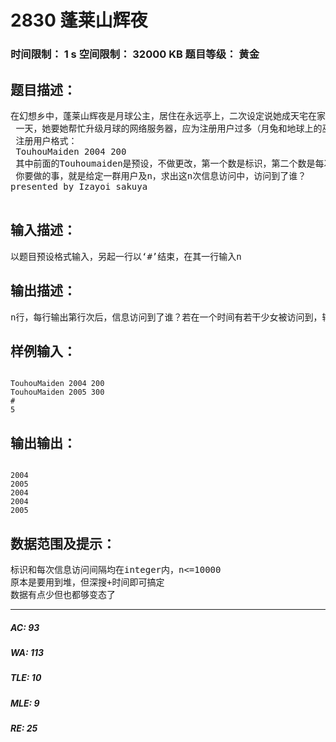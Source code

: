 # 2830 蓬莱山辉夜   
### 时间限制： 1 s     空间限制： 32000 KB     题目等级： 黄金  
## 题目描述：  

<pre>
在幻想乡中，蓬莱山辉夜是月球公主，居住在永远亭上，二次设定说她成天宅在家里玩电脑，亦称NEET姬  
 一天，她要她帮忙升级月球的网络服务器，应为注册用户过多（月兔和地球上的巫女都注册了……），所以作为代理管理员（俗称网管）的她，非常蛋疼。  
 注册用户格式：  
 TouhouMaiden 2004 200  
 其中前面的Touhoumaiden是预设，不做更改，第一个数是标识，第二个数是每次接受信息访问的间隔用时。  
 你要做的事，就是给定一群用户及n，求出这n次信息访问中，访问到了谁？
presented by Izayoi sakuya

</pre>
  
  
## 输入描述：  

<pre>
以题目预设格式输入，另起一行以‘#’结束，在其一行输入n
</pre>
  
  
## 输出描述：  

<pre>
n行，每行输出第行次后，信息访问到了谁？若在一个时间有若干少女被访问到，输出字典序最小的那位少女的标识
</pre>
  
  
## 样例输入：  

<pre><code>
TouhouMaiden 2004 200
TouhouMaiden 2005 300
#
5
</code></pre>
  
  
## 输出输出：  

<pre><code>
2004
2005
2004
2004
2005
</code></pre>
  
  
## 数据范围及提示：  

<pre>
标识和每次信息访问间隔均在integer内，n<=10000
原本是要用到堆，但深搜+时间即可搞定
数据有点少但也都够变态了
</pre>
  
  
***  

##### AC: 93  
##### WA: 113  
##### TLE: 10  
##### MLE: 9  
##### RE: 25  
